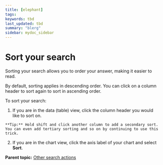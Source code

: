 ```yaml
---
title: [elephant]
tags: 
keywords: tbd
last_updated: tbd
summary: "blerg"
sidebar: mydoc_sidebar
---
```

# Sort your search

Sorting your search allows you to order your answer, making it easier to read.

By default, sorting applies in descending order. You can click on a column header to sort again to sort in ascending order.

To sort your search:

1.   If you are in the data (table) view, click the column header you would like to sort on. 

    **Tip:** Hold shift and click another column to add a secondary sort. You can even add tertiary sorting and so on by continuing to use this trick.

2.   If you are in the chart view, click the axis label of your chart and select **Sort**. 

**Parent topic:** [Other search actions](../../pages/complex_searches/search_actions.html)

